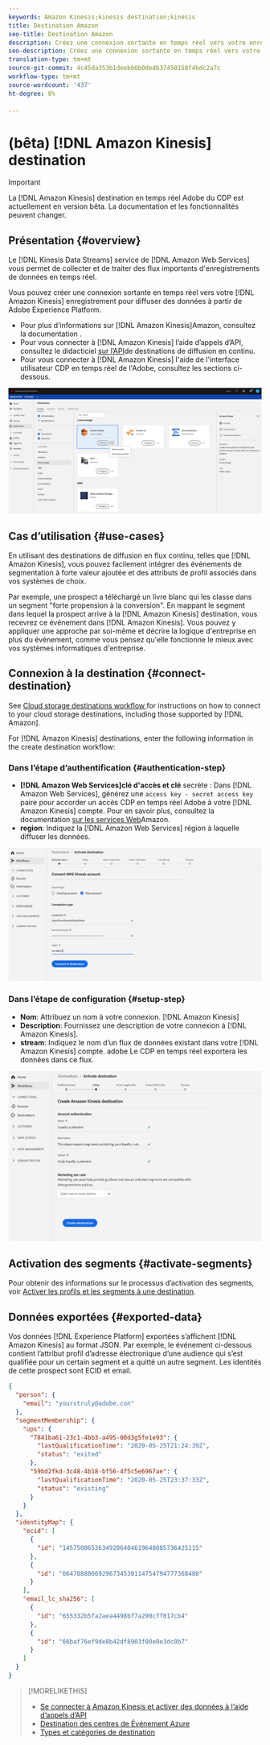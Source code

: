 ```yaml
---
keywords: Amazon Kinesis;kinesis destination;kinesis
title: Destination Amazon
seo-title: Destination Amazon
description: Créez une connexion sortante en temps réel vers votre enregistrement Kinesis Amazon pour diffuser les données de Adobe Experience Platform.
seo-description: Créez une connexion sortante en temps réel vers votre enregistrement Kinesis Amazon pour diffuser les données de Adobe Experience Platform.
translation-type: tm+mt
source-git-commit: 4c45da353b1deeb66b0dedb37450158f4bdc2a7c
workflow-type: tm+mt
source-wordcount: '437'
ht-degree: 8%

---
```



# (bêta) [!DNL Amazon Kinesis] destination


>[!IMPORTANT]
>
>La [!DNL Amazon Kinesis] destination en temps réel Adobe du CDP est actuellement en version bêta. La documentation et les fonctionnalités peuvent changer.

## Présentation {#overview}

Le [!DNL Kinesis Data Streams] service de [!DNL Amazon Web Services] vous permet de collecter et de traiter des flux importants d&#39;enregistrements de données en temps réel.

Vous pouvez créer une connexion sortante en temps réel vers votre [!DNL Amazon Kinesis] enregistrement pour diffuser des données à partir de Adobe Experience Platform.

* Pour plus d’informations sur [!DNL Amazon Kinesis]Amazon, consultez la documentation [](https://docs.aws.amazon.com/streams/latest/dev/introduction.html).
* Pour vous connecter à [!DNL Amazon Kinesis] l’aide d’appels d’API, consultez le didacticiel [sur l’API](/help/rtcdp/destinations/streaming-destinations-api-tutorial.md)de destinations de diffusion en continu.
* Pour vous connecter à [!DNL Amazon Kinesis] l&#39;aide de l&#39;interface utilisateur CDP en temps réel de l&#39;Adobe, consultez les sections ci-dessous.

![amazon dans l’interface utilisateur](/help/rtcdp/destinations/assets/aws-kinesis-destination.png)


## Cas d’utilisation {#use-cases}

En utilisant des destinations de diffusion en flux continu, telles que [!DNL Amazon Kinesis], vous pouvez facilement intégrer des événements de segmentation à forte valeur ajoutée et des attributs de profil associés dans vos systèmes de choix.

Par exemple, une prospect a téléchargé un livre blanc qui les classe dans un segment &quot;forte propension à la conversion&quot;. En mappant le segment dans lequel la prospect arrive à la [!DNL Amazon Kinesis] destination, vous recevrez ce événement dans [!DNL Amazon Kinesis]. Vous pouvez y appliquer une approche par soi-même et décrire la logique d&#39;entreprise en plus du événement, comme vous pensez qu&#39;elle fonctionne le mieux avec vos systèmes informatiques d&#39;entreprise.

## Connexion à la destination {#connect-destination}

See [Cloud storage destinations workflow ](/help/rtcdp/destinations/cloud-storage-destinations-workflow.md)for instructions on how to connect to your cloud storage destinations, including those supported by [!DNL Amazon].

For [!DNL Amazon Kinesis] destinations, enter the following information in the create destination workflow:

### Dans l’étape d’authentification {#authentication-step}

* **[!DNL Amazon Web Services]clé d&#39;accès et clé** secrète : Dans [!DNL Amazon Web Services], générez une `access key - secret access key` paire pour accorder un accès CDP en temps réel Adobe à votre [!DNL Amazon Kinesis] compte. Pour en savoir plus, consultez la documentation [sur les services Web](https://docs.aws.amazon.com/IAM/latest/UserGuide/id_credentials_access-keys.html)Amazon.
* **region**: Indiquez la [!DNL Amazon Web Services] région à laquelle diffuser les données.

![Champs d’entrée dans l’étape du compte](/help/rtcdp/destinations/assets/aws-kinesis-account-step.png)

### Dans l’étape de configuration {#setup-step}

* **Nom**: Attribuez un nom à votre connexion. [!DNL Amazon Kinesis]
* **Description**: Fournissez une description de votre connexion à [!DNL Amazon Kinesis].
* **stream**: Indiquez le nom d’un flux de données existant dans votre [!DNL Amazon Kinesis] compte. adobe Le CDP en temps réel exportera les données dans ce flux.

![Champs d’entrée dans l’étape d’authentification](/help/rtcdp/destinations/assets/aws-kinesis-setup-step.png)

<!--

>[!IMPORTANT]
>
>Adobe Real-time CDP needs `write` permissions on the bucket object where the export files will be delivered.

-->

## Activation des segments {#activate-segments}

Pour obtenir des informations sur le processus d’activation des segments, voir [Activer les profils et les segments à une destination](/help/rtcdp/destinations/activate-destinations.md).

## Données exportées {#exported-data}

Vos données [!DNL Experience Platform] exportées s’affichent [!DNL Amazon Kinesis] au format JSON. Par exemple, le événement ci-dessous contient l’attribut profil d’adresse électronique d’une audience qui s’est qualifiée pour un certain segment et a quitté un autre segment. Les identités de cette prospect sont ECID et email.

```json
{
  "person": {
    "email": "yourstruly@adobe.con"
  },
  "segmentMembership": {
    "ups": {
      "7841ba61-23c1-4bb3-a495-00d3g5fe1e93": {
        "lastQualificationTime": "2020-05-25T21:24:39Z",
        "status": "exited"
      },
      "59bd2fkd-3c48-4b18-bf56-4f5c5e6967ae": {
        "lastQualificationTime": "2020-05-25T23:37:33Z",
        "status": "existing"
      }
    }
  },
  "identityMap": {
    "ecid": [
      {
        "id": "14575006536349286404619648085736425115"
      },
      {
        "id": "66478888669296734530114754794777368480"
      }
    ],
    "email_lc_sha256": [
      {
        "id": "655332b5fa2aea4498bf7a290cff017cb4"
      },
      {
        "id": "66baf76ef9de8b42df8903f00e0e3dc0b7"
      }
    ]
  }
}
```



>[!MORELIKETHIS]
>
>* [Se connecter à Amazon Kinesis et activer des données à l’aide d’appels d’API](/help/rtcdp/destinations/streaming-destinations-api-tutorial.md)
>* [Destination des centres de Événement Azure](/help/rtcdp/destinations/azure-event-hubs-destination.md)
>* [Types et catégories de destination](/help/rtcdp/destinations/destination-types.md)

